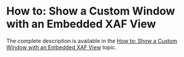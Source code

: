 # How to: Show a Custom Window with an Embedded XAF View


The complete description is available in the <a href="https://documentation.devexpress.com/#eXpressAppFramework/CustomDocument118165">How to: Show a Custom Window with an Embedded XAF View</a> topic.

<br/>


